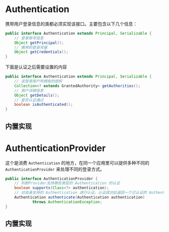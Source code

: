 # Authentication

携带用户登录信息的类都必须实现该接口。主要包含以下几个信息：

```java
public interface Authentication extends Principal, Serializable {
    // 登录账号信息
    Object getPrincipal();
    // 携带的登录凭据
    Object getCredentials();
}
```

下面是认证之后需要设置的内容

```java
public interface Authentication extends Principal, Serializable {
	// 该登录用户所拥有的授权
    Collection<? extends GrantedAuthority> getAuthorities();
    // 用户详细信息
    Object getDetails();
    // 是否认证通过
    boolean isAuthenticated();
}
```

## 内置实现



# AuthenticationProvider

这个是消费 `Authentication` 的地方，在同一个应用里可以提供多种不同的 `AuthenticationProvider` 来处理不同的登录方式。

```java
public interface AuthenticationProvider {
    // 判断Provider支持哪些类型的 Authentication 的认证
    boolean supports(Class<?> authentication);
    // 对自身支持的 Authentication 进行认证，认证成功后返回一个已认证的 Authentication ，否则抛出 AuthenticationException 异常
    Authentication authenticate(Authentication authentication)
			throws AuthenticationException;
}
```

## 内置实现

